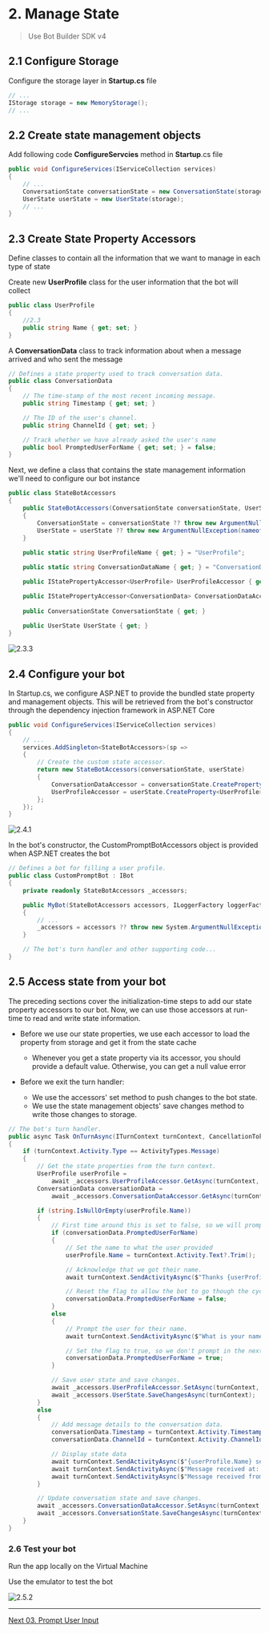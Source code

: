 # 2. Manage State

> Use Bot Builder SDK v4

## 2.1 Configure Storage

Configure the storage layer in __Startup.cs__ file

```C#
// ...
IStorage storage = new MemoryStorage();
// ...
```

## 2.2 Create state management objects

Add following code __ConfigureServcies__ method in __Startup__.cs file

```C#
public void ConfigureServices(IServiceCollection services)
{
    // ...
    ConversationState conversationState = new ConversationState(storage);
    UserState userState = new UserState(storage);
    // ...
}
```

## 2.3 Create State Property Accessors

Define classes to contain all the information that we want to manage in each type of state

Create new __UserProfile__ class for the user information that the bot will collect

```C#
public class UserProfile
{
    //2.3
    public string Name { get; set; }
}
```

A __ConversationData__ class to track information about when a message arrived and who sent the message

```C#
// Defines a state property used to track conversation data.
public class ConversationData
{
    // The time-stamp of the most recent incoming message.
    public string Timestamp { get; set; }

    // The ID of the user's channel.
    public string ChannelId { get; set; }

    // Track whether we have already asked the user's name
    public bool PromptedUserForName { get; set; } = false;
}
```

Next, we define a class that contains the state management information we'll need to configure our bot instance

```C#
public class StateBotAccessors
{
    public StateBotAccessors(ConversationState conversationState, UserState userState)
    {
        ConversationState = conversationState ?? throw new ArgumentNullException(nameof(conversationState));
        UserState = userState ?? throw new ArgumentNullException(nameof(userState));
    }
  
    public static string UserProfileName { get; } = "UserProfile";

    public static string ConversationDataName { get; } = "ConversationData";

    public IStatePropertyAccessor<UserProfile> UserProfileAccessor { get; set; }

    public IStatePropertyAccessor<ConversationData> ConversationDataAccessor { get; set; }
  
    public ConversationState ConversationState { get; }
  
    public UserState UserState { get; }
}
```

![2.3.3](./images/2.3.3.png)

## 2.4 Configure your bot

In Startup.cs, we configure ASP.NET to provide the bundled state property and management objects. This will be retrieved from the bot's constructor through the dependency injection framework in ASP.NET Core

```C#
public void ConfigureServices(IServiceCollection services)
{
    // ...
    services.AddSingleton<StateBotAccessors>(sp =>
    {
        // Create the custom state accessor.
        return new StateBotAccessors(conversationState, userState)
        {
            ConversationDataAccessor = conversationState.CreateProperty<ConversationData>(StateBotAccessors.ConversationDataName),
            UserProfileAccessor = userState.CreateProperty<UserProfile>(StateBotAccessors.UserProfileName),
        };
    });
}
```

![2.4.1](./images/2.4.1.png)

In the bot's constructor, the CustomPromptBotAccessors object is provided when ASP.NET creates the bot

```C#
// Defines a bot for filling a user profile.
public class CustomPromptBot : IBot
{
    private readonly StateBotAccessors _accessors;

    public MyBot(StateBotAccessors accessors, ILoggerFactory loggerFactory)
    {
        // ...
        _accessors = accessors ?? throw new System.ArgumentNullException(nameof(accessors));
    }

    // The bot's turn handler and other supporting code...
}
```

## 2.5 Access state from your bot

The preceding sections cover the initialization-time steps to add our state property accessors to our bot. Now, we can use those accessors at run-time to read and write state information.

* Before we use our state properties, we use each accessor to load the property from storage and get it from the state cache
    * Whenever you get a state property via its accessor, you should provide a default value. Otherwise, you can get a null value error

* Before we exit the turn handler: 
    * We use the accessors' set method to push changes to the bot state.
    * We use the state management objects' save changes method to write those changes to storage.

```C#
// The bot's turn handler.
public async Task OnTurnAsync(ITurnContext turnContext, CancellationToken cancellationToken = default(CancellationToken))
{
    if (turnContext.Activity.Type == ActivityTypes.Message)
    {
        // Get the state properties from the turn context.
        UserProfile userProfile =
            await _accessors.UserProfileAccessor.GetAsync(turnContext, () => new UserProfile());
        ConversationData conversationData =
            await _accessors.ConversationDataAccessor.GetAsync(turnContext, () => new ConversationData());

        if (string.IsNullOrEmpty(userProfile.Name))
        {
            // First time around this is set to false, so we will prompt user for name.
            if (conversationData.PromptedUserForName)
            {
                // Set the name to what the user provided
                userProfile.Name = turnContext.Activity.Text?.Trim();

                // Acknowledge that we got their name.
                await turnContext.SendActivityAsync($"Thanks {userProfile.Name}.");

                // Reset the flag to allow the bot to go though the cycle again.
                conversationData.PromptedUserForName = false;
            }
            else
            {
                // Prompt the user for their name.
                await turnContext.SendActivityAsync($"What is your name?");

                // Set the flag to true, so we don't prompt in the next turn.
                conversationData.PromptedUserForName = true;
            }

            // Save user state and save changes.
            await _accessors.UserProfileAccessor.SetAsync(turnContext, userProfile);
            await _accessors.UserState.SaveChangesAsync(turnContext);
        }
        else
        {
            // Add message details to the conversation data.
            conversationData.Timestamp = turnContext.Activity.Timestamp.ToString();
            conversationData.ChannelId = turnContext.Activity.ChannelId.ToString();

            // Display state data
            await turnContext.SendActivityAsync($"{userProfile.Name} sent: {turnContext.Activity.Text}");
            await turnContext.SendActivityAsync($"Message received at: {conversationData.Timestamp}");
            await turnContext.SendActivityAsync($"Message received from: {conversationData.ChannelId}");
        }

        // Update conversation state and save changes.
        await _accessors.ConversationDataAccessor.SetAsync(turnContext, conversationData);
        await _accessors.ConversationState.SaveChangesAsync(turnContext);
    }
}
```

### 2.6 Test your bot

Run the app locally on the Virtual Machine 

Use the emulator to test the bot

![2.5.2](./images/2.5.2.png)

---

[Next 03. Prompt User Input](./03.PromptUserInput.md)